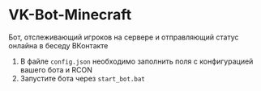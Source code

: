 # VK-Bot-Minecraft
Бот, отслеживающий игроков на сервере и отправляющий статус онлайна в беседу ВКонтакте

1. В файле `config.json` необходимо заполнить поля с конфигурацией вашего бота и RCON
2. Запустите бота через `start_bot.bat`